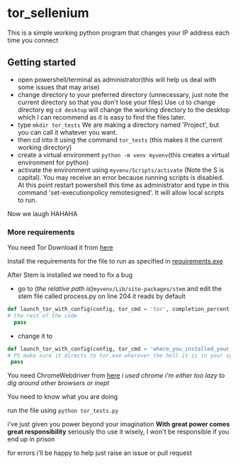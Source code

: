 # tor_sellenium

This is a simple working python program that changes your IP address each time you connect

## Getting started

* open powershell/terminal as administrator(this will help us deal with some issues that may arise)
* change directory to your preferred directory (unnecessary, just note the current directory so that you don't lose your files) Use  ```cd``` to change directory eg ```cd desktop``` will change the working directory to the desktop which I can recommend as it is easy to find the files later.
* type ```mkdir tor_tests``` We are making a directory named 'Project', but you can call it whatever you want.
* then cd into it using the command ```tor_tests``` (this makes it the current working directory)
* create a virtual environment ```python -m venv myvenv```(this creates a virtual environment for python)
* activate the environment using ```myvenv/Scripts/activate``` (Note the S is capital). You may receive an error because running scripts is disabled. At this point restart powershell this time as administrator and type in this command 'set-executionpolicy remotesigned'. It will allow local scripts to run.

Now we laugh HAHAHA
### More requirements
You need Tor
Download it from [here](https://www.torproject.org/download/)

Install the requirements for the file to run as specified in [requirements.exe](https://github.com/kgarchie/tor_selenium/blob/master/requirements.txt)

After Stem is installed we need to fix a bug
  - go to (*the relative path is*)`myvenv/Lib/site-packages/stem` and edit the stem file called process.py on line 204
  it reads by default
  ```python
  def launch_tor_with_config(config, tor_cmd = 'tor', completion_percent = 100, init_msg_handler = None, timeout = DEFAULT_INIT_TIMEOUT, take_ownership = False, close_output = True):
  # the rest of the code
    pass
  ```
  - change it to
   ```python
   def launch_tor_with_config(config, tor_cmd = 'where_you_installed_your_tor_browser\\Tor Browser\\Browser\\TorBrowser\\Tor\\tor.exe', completion_percent = 100, init_msg_handler = None, timeout = DEFAULT_INIT_TIMEOUT, take_ownership = False, close_output = True):
   # PS make sure it directs to tor.exe wherever the hell it is in your system
    pass
   ```

You need ChromeWebdriver from [here](https://chromedriver.chromium.org/downloads) *i used chrome i'm either too lazy to dig around other browsers or inept*

You need to know what you are doing

run the file using `python tor_tests.py`

i've just given you power beyond your imagination **With great power comes great responsibility** seriously tho use it wisely, I won't be responsible if you end up in prison

for errors i'll be happy to help just raise an issue or pull request
